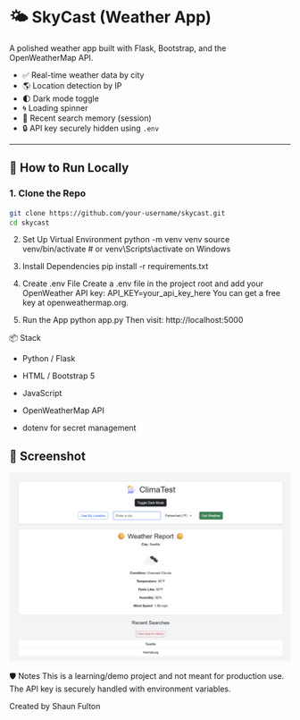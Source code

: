 # 🌤️ SkyCast (Weather App)

A polished weather app built with Flask, Bootstrap, and the OpenWeatherMap API.

- ✅ Real-time weather data by city
- 🌎 Location detection by IP
- 🌓 Dark mode toggle
- 🌀 Loading spinner
- 💾 Recent search memory (session)
- 🔒 API key securely hidden using `.env`

---

## 🚀 How to Run Locally

### 1. Clone the Repo

```bash
git clone https://github.com/your-username/skycast.git
cd skycast
```

2. Set Up Virtual Environment
   python -m venv venv
   source venv/bin/activate # or venv\Scripts\activate on Windows

3. Install Dependencies
   pip install -r requirements.txt

4. Create .env File
   Create a .env file in the project root and add your OpenWeather API key:
   API_KEY=your_api_key_here
   You can get a free key at openweathermap.org.

5. Run the App
   python app.py
   Then visit: http://localhost:5000

📦 Stack

- Python / Flask

- HTML / Bootstrap 5

- JavaScript

- OpenWeatherMap API

- dotenv for secret management

## 📸 Screenshot

![Screenshot](screenshot.png)

🛡️ Notes
This is a learning/demo project and not meant for production use.
The API key is securely handled with environment variables.

Created by Shaun Fulton
